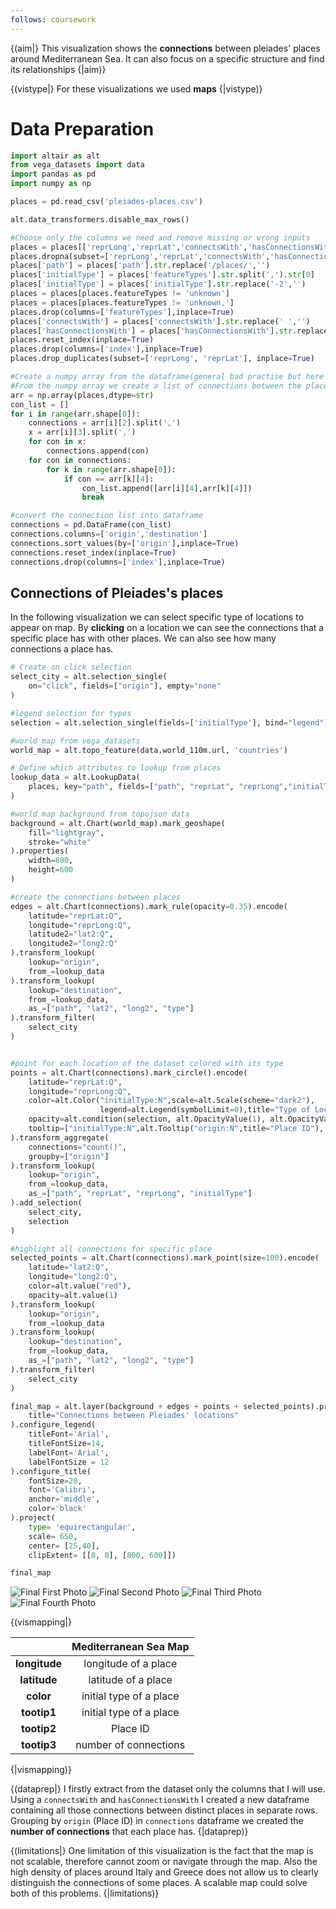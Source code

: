 ```yaml
---
follows: coursework
---
```


{(aim|}
This visualization shows the **connections** between pleiades' places around Mediterranean Sea. It can also focus on a specific structure and find its relationships
{|aim)}

{(vistype|}
For these visualizations we used **maps**
{|vistype)}

# Data Preparation

```python
import altair as alt
from vega_datasets import data
import pandas as pd
import numpy as np

places = pd.read_csv('pleiades-places.csv')

alt.data_transformers.disable_max_rows()

#Choose only the columns we need and remove missing or wrong inputs
places = places[['reprLong','reprLat','connectsWith','hasConnectionsWith','featureTypes','path']]
places.dropna(subset=['reprLong','reprLat','connectsWith','hasConnectionsWith','featureTypes','path'],inplace=True)
places['path'] = places['path'].str.replace('/places/','')
places['initialType'] = places['featureTypes'].str.split(',').str[0]
places['initialType'] = places['initialType'].str.replace('-2','')
places = places[places.featureTypes != 'unknown']
places = places[places.featureTypes != 'unknown,']
places.drop(columns=['featureTypes'],inplace=True)
places['connectsWith'] = places['connectsWith'].str.replace(' ','')
places['hasConnectionsWith'] = places['hasConnectionsWith'].str.replace(' ','')
places.reset_index(inplace=True)
places.drop(columns=['index'],inplace=True)
places.drop_duplicates(subset=['reprLong', 'reprLat'], inplace=True)

#Create a numpy array from the dataframe(general bad practise but here is uselful)
#From the numpy array we create a list of connections between the places
arr = np.array(places,dtype=str)
con_list = []
for i in range(arr.shape[0]):
    connections = arr[i][2].split(',')
    x = arr[i][3].split(',')
    for con in x:
        connections.append(con)
    for con in connections:
        for k in range(arr.shape[0]):
            if con == arr[k][4]:
                con_list.append([arr[i][4],arr[k][4]])
                break

#convert the connection list into dataframe
connections = pd.DataFrame(con_list)
connections.columns=['origin','destination']
connections.sort_values(by=['origin'],inplace=True)
connections.reset_index(inplace=True)
connections.drop(columns=['index'],inplace=True)
```
## Connections of Pleiades's places

In the following visualization we can select specific type of locations to appear on map. By **clicking** on a location we can see the connections that a specific place has with other places. We can also see how many connections a place has.

```python
# Create on click selection
select_city = alt.selection_single(
    on="click", fields=["origin"], empty="none"
)

#legend selection for types
selection = alt.selection_single(fields=['initialType'], bind="legend")

#world map from vega_datasets
world_map = alt.topo_feature(data.world_110m.url, 'countries')

# Define which attributes to lookup from places
lookup_data = alt.LookupData(
    places, key="path", fields=["path", "reprLat", "reprLong","initialType"]
)

#world map background from topojson data
background = alt.Chart(world_map).mark_geoshape(
    fill="lightgray",
    stroke="white"
).properties(
    width=800,
    height=600
)

#create the connections between places
edges = alt.Chart(connections).mark_rule(opacity=0.35).encode(
    latitude="reprLat:Q",
    longitude="reprLong:Q",
    latitude2="lat2:Q",
    longitude2="long2:Q"
).transform_lookup(
    lookup="origin",
    from_=lookup_data
).transform_lookup(
    lookup="destination",
    from_=lookup_data,
    as_=["path", "lat2", "long2", "type"]
).transform_filter(
    select_city
)


#point for each location of the dataset colored with its type
points = alt.Chart(connections).mark_circle().encode(
    latitude="reprLat:Q",
    longitude="reprLong:Q",
    color=alt.Color("initialType:N",scale=alt.Scale(scheme="dark2"),
                    legend=alt.Legend(symbolLimit=0),title="Type of Location"),
    opacity=alt.condition(selection, alt.OpacityValue(1), alt.OpacityValue(0)),
    tooltip=["initialType:N",alt.Tooltip("origin:N",title="Place ID"), "connections:Q"]
).transform_aggregate(
    connections="count()",
    groupby=["origin"]
).transform_lookup(
    lookup="origin",
    from_=lookup_data,
    as_=["path", "reprLat", "reprLong", "initialType"]
).add_selection(
    select_city,
    selection
)

#highlight all connections for specific place
selected_points = alt.Chart(connections).mark_point(size=100).encode(
    latitude="lat2:Q",
    longitude="long2:Q",
    color=alt.value("red"),
    opacity=alt.value(1)
).transform_lookup(
    lookup="origin",
    from_=lookup_data
).transform_lookup(
    lookup="destination",
    from_=lookup_data,
    as_=["path", "lat2", "long2", "type"]
).transform_filter(
    select_city
)

final_map = alt.layer(background + edges + points + selected_points).properties(
    title="Connections between Pleiades' locations"
).configure_legend(
    titleFont='Arial',
    titleFontSize=14,
    labelFont='Arial',
    labelFontSize = 12
).configure_title(
    fontSize=20,
    font='Calibri',
    anchor='middle',
    color='black'
).project(
    type= 'equirectangular',
    scale= 650,                        
    center= [25,40],
    clipExtent= [[0, 0], [800, 600]])

final_map
```

![Final First Photo](Material/ThirdVisualization/FinalFirstPhoto.png)
![Final Second Photo](Material/ThirdVisualization/FinalSecondPhoto.png)
![Final Third Photo](Material/ThirdVisualization/FinalThirdPhoto.png)
![Final Fourth Photo](Material/ThirdVisualization/FinalFourthPhoto.png)

{(vismapping|}

 |             |Mediterranean Sea Map                |
 |:-----------:|:-----------------------------------:|
 |**longitude**|longitude of a place                 |
 |**latitude** |latitude of a place                  |
 |**color**    |initial type of a place              |
 |**tootip1**  |initial type of a place              |
 |**tootip2**  |Place ID                             |
 |**tootip3**  |number of connections                |

{|vismapping)}

{(dataprep|}
I firstly extract from the dataset only the columns that I will use. Using a `connectsWith` and `hasConnectionsWith` I created a new dataframe containing all those connections between distinct places in separate rows. Grouping by `origin` (Place ID) in `connections` dataframe we created the **number of connections** that each place has.
{|dataprep)}

{(limitations|}
One limitation of this visualization is the fact that the map is not scalable, therefore cannot zoom or navigate through the map. Also the high density of places around Italy and Greece does not allow us to clearly distinguish the connections of some places. A scalable map could solve both of this problems.
{|limitations)}
